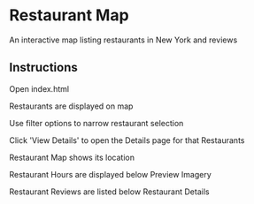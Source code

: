 # Restaurant Map
  An interactive map listing restaurants in New York and reviews
  
## Instructions
  Open index.html

  Restaurants are displayed on map

  Use filter options to narrow restaurant selection

  Click 'View Details' to open the Details page for that Restaurants

  Restaurant Map shows its location

  Restaurant Hours are displayed below Preview Imagery

  Restaurant Reviews are listed below Restaurant Details
